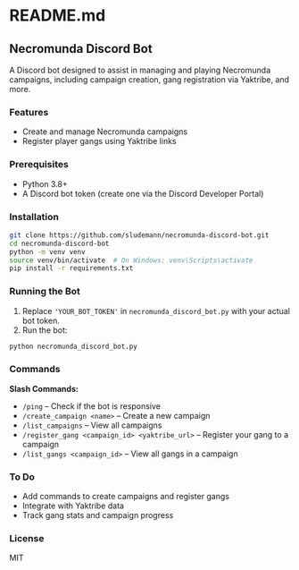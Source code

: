# README.md

## Necromunda Discord Bot

A Discord bot designed to assist in managing and playing Necromunda campaigns, including campaign creation, gang registration via Yaktribe, and more.

### Features

- Create and manage Necromunda campaigns
- Register player gangs using Yaktribe links

### Prerequisites

- Python 3.8+
- A Discord bot token (create one via the Discord Developer Portal)

### Installation

```bash
git clone https://github.com/sludemann/necromunda-discord-bot.git
cd necromunda-discord-bot
python -m venv venv
source venv/bin/activate  # On Windows: venv\Scripts\activate
pip install -r requirements.txt
```

### Running the Bot

1. Replace `'YOUR_BOT_TOKEN'` in `necromunda_discord_bot.py` with your actual bot token.
2. Run the bot:

```bash
python necromunda_discord_bot.py
```

### Commands

**Slash Commands:**

- `/ping` – Check if the bot is responsive
- `/create_campaign <name>` – Create a new campaign
- `/list_campaigns` – View all campaigns
- `/register_gang <campaign_id> <yaktribe_url>` – Register your gang to a campaign
- `/list_gangs <campaign_id>` – View all gangs in a campaign

### To Do

- Add commands to create campaigns and register gangs
- Integrate with Yaktribe data
- Track gang stats and campaign progress

### License

MIT
